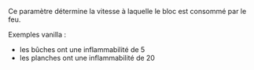 Ce paramètre détermine la vitesse à laquelle le bloc est consommé par le feu.

Exemples vanilla :
* les bûches ont une inflammabilité de 5
* les planches ont une inflammabilité de 20